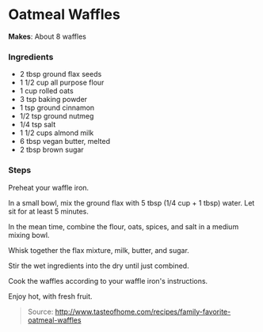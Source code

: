 Oatmeal Waffles
===============

**Makes**: About 8 waffles

### Ingredients
- 2 tbsp ground flax seeds
- 1 1/2 cup all purpose flour
- 1 cup rolled oats
- 3 tsp baking powder
- 1 tsp ground cinnamon
- 1/2 tsp ground nutmeg
- 1/4 tsp salt
- 1 1/2 cups almond milk
- 6 tbsp vegan butter, melted
- 2 tbsp brown sugar

### Steps
Preheat your waffle iron.

In a small bowl, mix the ground flax with 5 tbsp (1/4 cup + 1 tbsp)  water. Let sit for at least 5 minutes.

In the mean time, combine the flour, oats, spices, and salt in a medium mixing bowl.

Whisk together the flax mixture, milk, butter, and sugar.

Stir the wet ingredients into the dry until just combined.

Cook the waffles according to your waffle iron's instructions.

Enjoy hot, with fresh fruit.

> Source: http://www.tasteofhome.com/recipes/family-favorite-oatmeal-waffles
